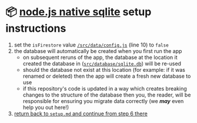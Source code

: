 # 📦 [node.js native sqlite](https://nodejs.org/api/sqlite.html) setup instructions

1. set the `isFirestore` value [`/src/data/config.js`](../src/data/config.js#L10) (line 10) to `false`
2. the database will automatically be created when you first run the app
   - on subsequent reruns of the app, the database at the location it created the database in ([`src/database/sqlite.db`](../src/database/sqlite.db)) will be re-used
   - should the database not exist at this location (for example: if it was renamed or deleted) then the app will create a fresh new database to use
   - if this repository's code is updated in a way which creates breaking changes to the structure of the database then you, the reader, will be responsible for ensuring you migrate data correctly (we ***may*** even help you out here!)
3. [return back to `setup.md` and continue from step 6 there](./setup.md)